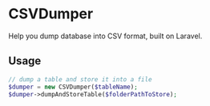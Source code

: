 # CSVDumper

Help you dump database into CSV format, built on Laravel.

## Usage

```php
// dump a table and store it into a file
$dumper = new CSVDumper($tableName);
$dumper->dumpAndStoreTable($folderPathToStore);
```
